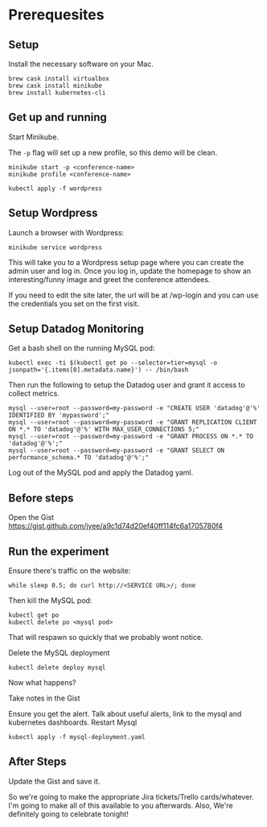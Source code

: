 # Prerequesites

## Setup

Install the necessary software on your Mac.

```
brew cask install virtualbox
brew cask install minikube
brew install kubernetes-cli
```

## Get up and running

Start Minikube.

The `-p` flag will set up a new profile, so this demo will be clean.

```
minikube start -p <conference-name>
minikube profile <conference-name>

kubectl apply -f wordpress
```

## Setup Wordpress

Launch a browser with Wordpress:

```
minikube service wordpress
```

This will take you to a Wordpress setup page where you can create the admin user and log in. Once you log in, update the homepage to show an interesting/funny image and greet the conference attendees.

If you need to edit the site later, the url will be at /wp-login and you can use the credentials you set on the first visit.

## Setup Datadog Monitoring

Get a bash shell on the running MySQL pod:

```
kubectl exec -ti $(kubectl get po --selector=tier=mysql -o jsonpath='{.items[0].metadata.name}') -- /bin/bash
```

Then run the following to setup the Datadog user and grant it access to collect metrics.

```
mysql --user=root --password=my-password -e "CREATE USER 'datadog'@'%' IDENTIFIED BY 'mypassword';"
mysql --user=root --password=my-password -e "GRANT REPLICATION CLIENT ON *.* TO 'datadog'@'%' WITH MAX_USER_CONNECTIONS 5;"
mysql --user=root --password=my-password -e "GRANT PROCESS ON *.* TO 'datadog'@'%';"
mysql --user=root --password=my-password -e "GRANT SELECT ON performance_schema.* TO 'datadog'@'%';"
```

Log out of the MySQL pod and apply the Datadog yaml.

## Before steps

Open the Gist
https://gist.github.com/jyee/a9c1d74d20ef40ff114fc6a1705780f4

## Run the experiment

Ensure there's traffic on the website:

```
while sleep 0.5; do curl http://<SERVICE URL>/; done
```

Then kill the MySQL pod:

```
kubectl get po
kubectl delete po <mysql pod>
```

That will respawn so quickly that we probably wont notice.

Delete the MySQL deployment

```
kubectl delete deploy mysql
```

Now what happens?

Take notes in the Gist

Ensure you get the alert. Talk about useful alerts, link to the mysql and kubernetes dashboards.
Restart Mysql

```
kubectl apply -f mysql-deployment.yaml
```

## After Steps

Update the Gist and save it.

So we're going to make the appropriate Jira tickets/Trello cards/whatever.
I'm going to make all of this available to you afterwards.
Also, We're definitely going to celebrate tonight!
